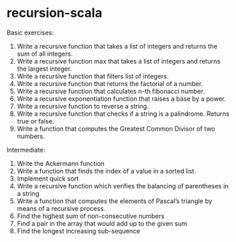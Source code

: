 # recursion-scala

Basic exercises:
1. Write a recursive function that takes a list of integers and returns the sum of all integers.
2. Write a recursive function max that takes a list of integers and returns the largest integer.
3. Write a recursive function that filters list of integers.
4. Write a recursive function that returns the factorial of a number.
5. Write a recursive function that calculates n-th fibonacci number.
6. Write a recursive exponentiation function that raises a base by a power.
7. Write a recursive function to reverse a string.
8. Write a recursive function that checks if a string is a palindrome. Returns true or false.
9. Write a function that computes the Greatest Common Divisor of two numbers.

Intermediate:
1. Write the Ackermann function
2. Write a function that finds the index of a value in a sorted list.
3. Implement quick sort
4. Write a recursive function which verifies the balancing of parentheses in a string
5. Write a function that computes the elements of Pascal’s triangle by means of a recursive process.
6. Find the highest sum of non-consecutive numbers
7. Find a pair in the array that would add up to the given sum
8. Find the longest increasing sub-sequence